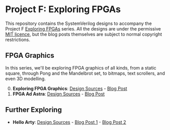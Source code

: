 # Project F: Exploring FPGAs

This repository contains the SystemVerilog designs to accompany the Project F [Exploring FPGAs](https://projectf.io/tags/explore/) series. All the designs are under the permissive [MIT licence](LICENSE), but the blog posts themselves are subject to normal copyright restrictions.

## FPGA Graphics

In this series, we'll be exploring FPGA graphics of all kinds, from a static square, through Pong and the Mandelbrot set, to bitmaps, text scrollers, and even 3D modelling.

0. **Exploring FPGA Graphics**: [Design Sources](fpga-graphics) - [Blog Post](https://projectf.io/posts/fpga-graphics/)
1. **FPGA Ad Astra**: [Design Sources](fpga-ad-astra) - [Blog Post](https://projectf.io/posts/fpga-ad-astra/)

## Further Exploring

* **Hello Arty**: [Design Sources](hello-arty) - [Blog Post 1](https://projectf.io/posts/hello-arty-1/) - [Blog Post 2](https://projectf.io/posts/hello-arty-2/)
